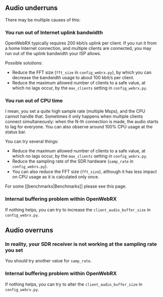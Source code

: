 ## Audio underruns

There may be multiple causes of this:

### You run out of Internet uplink bandwidth

OpenWebRX typically requires 200 kbit/s uplink per client. If you run it from a home Internet connection, and multiple clients are connected, you may run out of the uplink bandwidth your ISP allows. 

Possible solutions:
  * Reduce the FFT size (`fft_size` in `config_webrx.py`), by which you can decrease the bandwidth usage to about 100 kbit/s per client.
  * Reduce the maximum allowed number of clients to a safe value, at which no lags occur, by the `max_clients` setting in `config_webrx.py`.

### You run out of CPU time

I mean, you set a quite high sample rate (multiple Msps), and the CPU cannot handle that.
Sometimes it only happens when multiple clients connect simultaneously: when the N-th connection is made, the audio starts to lag for everyone. You can also observe around 100% CPU usage at the status bar.

You can try several things:
  * Reduce the maximum allowed number of clients to a safe value, at which no lags occur, by the  `max_clients` setting in `config_webrx.py`.
  * Reduce the sampling rate of the SDR hardware (`samp_rate` in `config_webrx.py`).
  * You can also reduce the FFT size (`fft_size`), although it has less impact on CPU usage as it is calculated only once.

For some [[benchmarks|Benchmarks]] please see this page.

### Internal buffering problem within OpenWebRX
If nothing helps, you can try to increase the `client_audio_buffer_size` in `config_webrx.py`.

## Audio overruns

### In reality, your SDR receiver is not working at the sampling rate you set
You should try another value for `samp_rate`.

### Internal buffering problem within OpenWebRX
If nothing helps, you can try to alter the `client_audio_buffer_size` in `config_webrx.py`.
